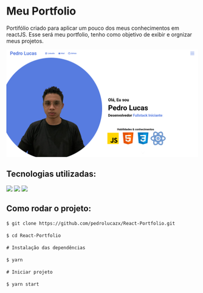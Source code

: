 # Meu Portfolio
 
Portifólio criado para aplicar um pouco dos meus conhecimentos em reactJS. Esse será meu portfolio, tenho como objetivo de exibir e orgnizar meus projetos.  
<p align="center"><img src="./public/assets/main-img.png"></p>

## Tecnologias utilizadas:

[<img src="https://img.shields.io/badge/React-20232A?style=for-the-badge&logo=react&logoColor=61DAFB" />](https://github.com/pedrolucazx)
[<img src="https://img.shields.io/badge/Sass-CC6699?style=for-the-badge&logo=sass&logoColor=white" />](https://github.com/pedrolucazx)
[<img src="https://img.shields.io/badge/Material--UI-0081CB?style=for-the-badge&logo=material-ui&logoColor=white" />](https://github.com/pedrolucazx)

## Como rodar o projeto:

```
$ git clone https://github.com/pedrolucazx/React-Portfolio.git

$ cd React-Portfolio

# Instalação das dependências

$ yarn

# Iniciar projeto

$ yarn start
```